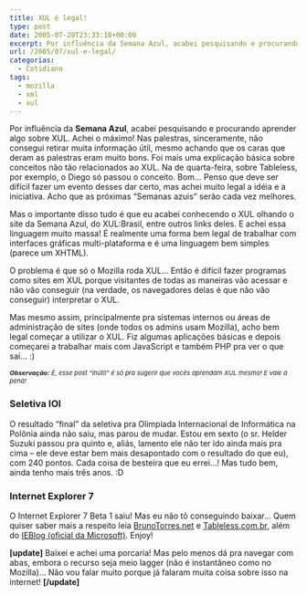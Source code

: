 ```yaml
---
title: XUL é legal!
type: post
date: 2005-07-28T23:33:18+00:00
excerpt: Por influência da Semana Azul, acabei pesquisando e procurando aprender algo sobre XUL. Achei o máximo!
url: /2005/07/xul-e-legal/
categorias:
  - Cotidiano
tags:
  - mozilla
  - xml
  - xul
---
```


Por influência da **Semana Azul**, acabei pesquisando e procurando aprender algo sobre XUL. Achei o máximo! Nas palestras, sinceramente, não consegui retirar muita informação útil, mesmo achando que os caras que deram as palestras eram muito bons. Foi mais uma explicação básica sobre conceitos não tão relacionados ao XUL. Na de quarta-feira, sobre Tableless, por exemplo, o Diego só passou o conceito. Bom… Penso que deve ser difícil fazer um evento desses dar certo, mas achei muito legal a idéia e a iniciativa. Acho que as próximas “Semanas azuis” serão cada vez melhores.

Mas o importante disso tudo é que eu acabei conhecendo o XUL olhando o site da Semana Azul, do XUL:Brasil, entre outros links deles. E achei essa linguagem muito massa! É realmente uma forma bem legal de trabalhar com interfaces gráficas multi-plataforma e é uma linguagem bem simples (parece um XHTML).

O problema é que só o Mozilla roda XUL… Então é difícil fazer programas como sites em XUL porque visitantes de todas as maneiras vão acessar e não vão conseguir (na verdade, os navegadores delas é que não vão conseguir) interpretar o XUL.

Mas mesmo assim, principalmente pra sistemas internos ou áreas de administração de sites (onde todos os admins usam Mozilla), acho bem legal começar a utilizar o XUL. Fiz algumas aplicações básicas e depois começarei a trabalhar mais com JavaScript e também PHP pra ver o que sai… :)

<p style="font-size:11px; font-style:italic;">
  <strong>Observação:</strong> É, esse post “inútil” é só pra sugerir que vocês aprendam XUL mesmo! E vale a pena!
</p>

### Seletiva IOI

O resultado “final” da seletiva pra Olimpíada Internacional de Informática na Polônia ainda não saiu, mas parou de mudar. Estou em sexto (o sr. Helder Suzuki passou pra quinto e, aliás, lamento ele não ter ido ainda mais pra cima – ele deve estar bem mais desapontado com o resultado do que eu), com 240 pontos. Cada coisa de besteira que eu errei…! Mas tudo bem, ainda tenho mais três anos. :D

### Internet Explorer 7

O Internet Explorer 7 Beta 1 saiu! Mas eu não tô conseguindo baixar… Quem quiser saber mais a respeito leia [BrunoTorres.net][1] e [Tableless.com.br][2], além do [IEBlog (oficial da Microsoft)][3]. Enjoy!

**[update]** Baixei e achei uma porcaria! Mas pelo menos dá pra navegar com abas, embora o recurso seja meio lagger (não é instantâneo como no Mozilla)… Não vou falar muito porque já falaram muita coisa sobre isso na internet! **[/update]**

[1]: http://www.brunotorres.net
[2]: http://www.tableless.com.br
[3]: http://blogs.msdn.com/ie/
